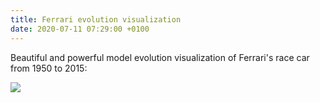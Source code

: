 ```yaml
---
title: Ferrari evolution visualization
date: 2020-07-11 07:29:00 +0100
---
```




Beautiful and powerful model evolution visualization of Ferrari's race car from 1950 to 2015:

![](/assets/log/n953_0.jpeg)